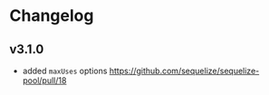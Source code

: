 # Changelog

## v3.1.0

- added `maxUses` options https://github.com/sequelize/sequelize-pool/pull/18
